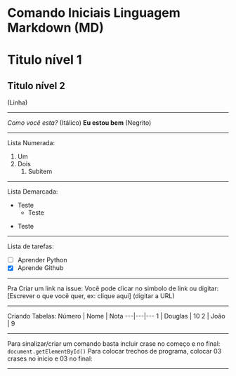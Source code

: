 # Comando Iniciais Linguagem Markdown (MD)

# Titulo nível 1
## Titulo nível 2
(Linha)
***
*Como você esta?* (Itálico)
**Eu estou bem** (Negrito)
***
Lista Numerada:
1. Um
2. Dois
   1. Subitem
***
Lista Demarcada:
* Teste
   * Teste
- Teste
***
Lista de tarefas:
- [ ] Aprender Python
- [x] Aprende Github
***
Pra Criar um link na issue:
Você pode clicar no simbolo de link ou digitar:
[Escrever o que você quer, ex: clique aqui] (digitar a URL)
***
Criando Tabelas:
Número | Nome | Nota
---|---|---
1 | Douglas | 10
2 | João | 9
***
Para sinalizar/criar um comando basta incluir crase no começo e no final:
`document.getElementById()`
Para colocar trechos de programa, colocar 03 crases no inicio e 03 no final: ``` ```
***
